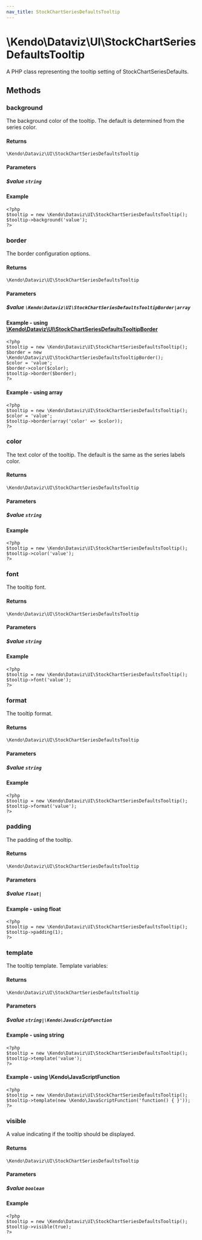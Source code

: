 ```yaml
---
nav_title: StockChartSeriesDefaultsTooltip
---
```


# \Kendo\Dataviz\UI\StockChartSeriesDefaultsTooltip

A PHP class representing the tooltip setting of StockChartSeriesDefaults.


## Methods

### background
The background color of the tooltip. The default is determined from the series color.

#### Returns
`\Kendo\Dataviz\UI\StockChartSeriesDefaultsTooltip`

#### Parameters

##### $value `string`



#### Example 
    <?php
    $tooltip = new \Kendo\Dataviz\UI\StockChartSeriesDefaultsTooltip();
    $tooltip->background('value');
    ?>

### border

The border configuration options.

#### Returns
`\Kendo\Dataviz\UI\StockChartSeriesDefaultsTooltip`

#### Parameters

##### $value `\Kendo\Dataviz\UI\StockChartSeriesDefaultsTooltipBorder|array`


#### Example - using [\Kendo\Dataviz\UI\StockChartSeriesDefaultsTooltipBorder](/kendo-ui/api/wrappers/php/Kendo/Dataviz/UI/StockChartSeriesDefaultsTooltipBorder)
    <?php
    $tooltip = new \Kendo\Dataviz\UI\StockChartSeriesDefaultsTooltip();
    $border = new \Kendo\Dataviz\UI\StockChartSeriesDefaultsTooltipBorder();
    $color = 'value';
    $border->color($color);
    $tooltip->border($border);
    ?>

#### Example - using array

    <?php
    $tooltip = new \Kendo\Dataviz\UI\StockChartSeriesDefaultsTooltip();
    $color = 'value';
    $tooltip->border(array('color' => $color));
    ?>

### color
The text color of the tooltip. The default is the same as the series labels color.

#### Returns
`\Kendo\Dataviz\UI\StockChartSeriesDefaultsTooltip`

#### Parameters

##### $value `string`



#### Example 
    <?php
    $tooltip = new \Kendo\Dataviz\UI\StockChartSeriesDefaultsTooltip();
    $tooltip->color('value');
    ?>

### font
The tooltip font.

#### Returns
`\Kendo\Dataviz\UI\StockChartSeriesDefaultsTooltip`

#### Parameters

##### $value `string`



#### Example 
    <?php
    $tooltip = new \Kendo\Dataviz\UI\StockChartSeriesDefaultsTooltip();
    $tooltip->font('value');
    ?>

### format
The tooltip format.

#### Returns
`\Kendo\Dataviz\UI\StockChartSeriesDefaultsTooltip`

#### Parameters

##### $value `string`



#### Example 
    <?php
    $tooltip = new \Kendo\Dataviz\UI\StockChartSeriesDefaultsTooltip();
    $tooltip->format('value');
    ?>

### padding
The padding of the tooltip.

#### Returns
`\Kendo\Dataviz\UI\StockChartSeriesDefaultsTooltip`

#### Parameters

##### $value `float|`



#### Example  - using float
    <?php
    $tooltip = new \Kendo\Dataviz\UI\StockChartSeriesDefaultsTooltip();
    $tooltip->padding(1);
    ?>

### template
The tooltip template.
Template variables:

#### Returns
`\Kendo\Dataviz\UI\StockChartSeriesDefaultsTooltip`

#### Parameters

##### $value `string|\Kendo\JavaScriptFunction`



#### Example  - using string
    <?php
    $tooltip = new \Kendo\Dataviz\UI\StockChartSeriesDefaultsTooltip();
    $tooltip->template('value');
    ?>

#### Example  - using \Kendo\JavaScriptFunction
    <?php
    $tooltip = new \Kendo\Dataviz\UI\StockChartSeriesDefaultsTooltip();
    $tooltip->template(new \Kendo\JavaScriptFunction('function() { }'));
    ?>

### visible
A value indicating if the tooltip should be displayed.

#### Returns
`\Kendo\Dataviz\UI\StockChartSeriesDefaultsTooltip`

#### Parameters

##### $value `boolean`



#### Example 
    <?php
    $tooltip = new \Kendo\Dataviz\UI\StockChartSeriesDefaultsTooltip();
    $tooltip->visible(true);
    ?>

